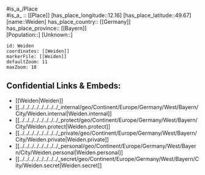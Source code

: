 ﻿---
location: [49.67,12.16] 
mapzoom: [7,12] 
mapmarker: city 
type: City
tags:
- geo/City


SpocWebEntityId: 35490
isDeleted: false
confidential: public

---
#is_a_/Place  
#is_a_ :: [[Place]] 
[has_place_longitude::12.16] 
[has_place_latitude::49.67] 
[name::Weiden] 
has_place_country:: [[Germany]]  
has_place_province:: [[Bayern]]  
[Population::] 
[Unknown::] 


```leaflet
id: Weiden
coordinates: [[Weiden]] 
markerFile: [[Weiden]] 
defaultZoom: 11 
maxZoom: 18
```


## Confidential Links & Embeds: 
- [[Weiden|Weiden]]  
- [[../../../../../../../../_internal/geo/Continent/Europe/Germany/West/Bayern/City/Weiden.internal|Weiden.internal]] 
- [[../../../../../../../../_protect/geo/Continent/Europe/Germany/West/Bayern/City/Weiden.protect|Weiden.protect]] 
- [[../../../../../../../../_private/geo/Continent/Europe/Germany/West/Bayern/City/Weiden.private|Weiden.private]] 
- [[../../../../../../../../_personal/geo/Continent/Europe/Germany/West/Bayern/City/Weiden.personal|Weiden.personal]] 
- [[../../../../../../../../_secret/geo/Continent/Europe/Germany/West/Bayern/City/Weiden.secret|Weiden.secret]] 
